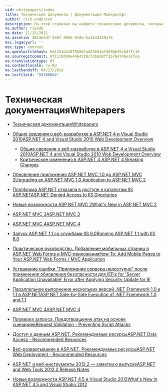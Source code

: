 ```yaml
---
uid: whitepapers/index
title: Технические документы | Документация Майкрософт
author: rick-anderson
description: На этой странице вы найдете технические документы, которые помогут вам установить и настроить ASP.NET и помогут вам создавать безопасные, быстрый и гибкие приложения ASP.NET.
ms.author: riande
ms.date: 11/15/2011
ms.assetid: 3824e2d7-446f-406b-9c8b-5a1634359a78
msc.legacyurl: ''
msc.type: content
ms.openlocfilehash: 6d1251da10705867ad25b53afd69bb70c647fc18
ms.sourcegitcommit: 0f1119340e4464720cfd16d0ff15764746ea1fea
ms.translationtype: MT
ms.contentlocale: ru-RU
ms.lasthandoff: 04/17/2019
ms.locfileid: "59388664"
---
```

# <a name="whitepapers"></a><span data-ttu-id="7685e-103">Техническая документация</span><span class="sxs-lookup"><span data-stu-id="7685e-103">Whitepapers</span></span>

- [<span data-ttu-id="7685e-104">Техническая документация</span><span class="sxs-lookup"><span data-stu-id="7685e-104">Whitepapers</span></span>](overview.md)
- [<span data-ttu-id="7685e-105">Общие сведения о веб-разработке в ASP.NET 4 и Visual Studio 2010</span><span class="sxs-lookup"><span data-stu-id="7685e-105">ASP.NET 4 and Visual Studio 2010 Web Development Overview</span></span>](aspnet4/index.md)

    - [<span data-ttu-id="7685e-106">Общие сведения о веб-разработке в ASP.NET 4 и Visual Studio 2010</span><span class="sxs-lookup"><span data-stu-id="7685e-106">ASP.NET 4 and Visual Studio 2010 Web Development Overview</span></span>](aspnet4/overview.md)
    - [<span data-ttu-id="7685e-107">Критические изменения в ASP.NET 4 </span><span class="sxs-lookup"><span data-stu-id="7685e-107">ASP.NET 4 Breaking Changes</span></span>](aspnet4/breaking-changes.md)
- [<span data-ttu-id="7685e-108">Обновление приложения ASP.NET MVC 1.0 до ASP.NET MVC 2</span><span class="sxs-lookup"><span data-stu-id="7685e-108">Upgrading an ASP.NET MVC 1.0 Application to ASP.NET MVC 2</span></span>](aspnet-mvc2-upgrade-notes.md)
- [<span data-ttu-id="7685e-109">Платформа ASP.NET отказала в доступе к каталогам IIS ASP.NET</span><span class="sxs-lookup"><span data-stu-id="7685e-109">ASP.NET Denied Access to IIS Directories</span></span>](denied-access-to-iis-directories.md)
- [<span data-ttu-id="7685e-110">Новые возможности ASP.NET MVC 2</span><span class="sxs-lookup"><span data-stu-id="7685e-110">What's New in ASP.NET MVC 2</span></span>](what-is-new-in-aspnet-mvc.md)
- [<span data-ttu-id="7685e-111">ASP.NET MVC 3</span><span class="sxs-lookup"><span data-stu-id="7685e-111">ASP.NET MVC 3</span></span>](mvc3-release-notes.md)
- [<span data-ttu-id="7685e-112">ASP.NET MVC 4</span><span class="sxs-lookup"><span data-stu-id="7685e-112">ASP.NET MVC 4</span></span>](mvc4-beta-release-notes.md)
- [<span data-ttu-id="7685e-113">Запуск ASP.NET 1.1 со службами IIS 6.0</span><span class="sxs-lookup"><span data-stu-id="7685e-113">Running ASP.NET 1.1 with IIS 6.0</span></span>](aspnet-and-iis6.md)
- [<span data-ttu-id="7685e-114">Практическое руководство. Добавление мобильных страниц в ASP.NET Web Forms и MVC-приложения</span><span class="sxs-lookup"><span data-stu-id="7685e-114">How To: Add Mobile Pages to Your ASP.NET Web Forms / MVC Application</span></span>](add-mobile-pages-to-your-aspnet-web-forms-mvc-application.md)
- [<span data-ttu-id="7685e-115">Устранение ошибки "Приложение сервера недоступно" после применения обновления безопасности для IE</span><span class="sxs-lookup"><span data-stu-id="7685e-115">Fix for 'Server Application Unavailable' Error after Applying Security Update for IE</span></span>](ms03-32-issue.md)
- [<span data-ttu-id="7685e-116">Параллельное выполнение нескольких версий .NET Framework 1.0 и 1.1 в ASP.NET</span><span class="sxs-lookup"><span data-stu-id="7685e-116">ASP.NET Side-by-Side Execution of .NET Framework 1.0 and 1.1</span></span>](side-by-side-with-10.md)
- [<span data-ttu-id="7685e-117">ASP.NET MVC 4</span><span class="sxs-lookup"><span data-stu-id="7685e-117">ASP.NET MVC 4</span></span>](mvc4-release-notes.md)
- [<span data-ttu-id="7685e-118">Проверка запроса. Предотвращение атак на основе сценариев</span><span class="sxs-lookup"><span data-stu-id="7685e-118">Request Validation - Preventing Script Attacks</span></span>](request-validation.md)
- [<span data-ttu-id="7685e-119">Доступ к данным ASP.NET. Рекомендуемые ресурсы</span><span class="sxs-lookup"><span data-stu-id="7685e-119">ASP.NET Data Access - Recommended Resources</span></span>](aspnet-data-access-content-map.md)
- [<span data-ttu-id="7685e-120">Веб-развертывание в ASP.NET. Рекомендуемые ресурсы</span><span class="sxs-lookup"><span data-stu-id="7685e-120">ASP.NET Web Deployment - Recommended Resources</span></span>](aspnet-web-deployment-content-map.md)
- [<span data-ttu-id="7685e-121">ASP.NET и веб-инструменты 2012.2 — заметки о выпуске</span><span class="sxs-lookup"><span data-stu-id="7685e-121">ASP.NET and Web Tools 2012.2 Release Notes</span></span>](aspnet-and-web-tools-20122-release-notes.md)
- [<span data-ttu-id="7685e-122">Новые возможности ASP.NET 4.5 и Visual Studio 2012</span><span class="sxs-lookup"><span data-stu-id="7685e-122">What's New in ASP.NET 4.5 and Visual Studio 2012</span></span>](whats-new-in-aspnet-45-and-visual-studio-2012.md)
